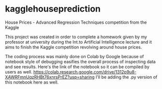 # kagglehouseprediction
House Prices - Advanced Regression Techniques competition from the Kaggle

  This project was created in order to complete a homework given by my professor
at university during the Int.to Artificial Intelligence lecture and it aims to 
finish the Kaggle competition revolving around house prices.

  The coding process was mainly done on Colab by Google because of notebook style
of debugging easifies the overall process of inspecting data and see results. 
Here's the link of the notebook so it can be compiled by users as well.
https://colab.research.google.com/drive/1312p9u8-XAWRFmnUqzRHBt76xnrsPrEZ?usp=sharing
I'll be adding the .py version of this notebook here as well.
